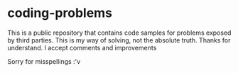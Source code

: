 # coding-problems
This is a public repository that contains code samples for problems exposed by third parties. This is my way of solving, not the absolute truth. Thanks for understand. I accept comments and improvements

Sorry for misspellings :'v
